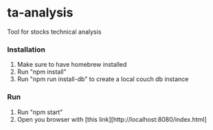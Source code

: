 # ta-analysis
Tool for stocks technical analysis

### Installation

1.  Make sure to have homebrew installed
2.  Run "npm install"
3.  Run "npm run install-db" to create a local couch db instance


### Run 

1.  Run "npm start"
2.  Open you browser with  [this link][http://localhost:8080/index.html]


